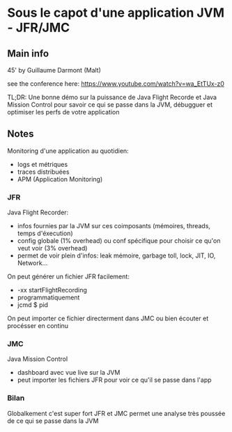 # Sous le capot d'une application JVM - JFR/JMC

## Main info
45' by Guillaume Darmont (Malt)

see the conference here: https://www.youtube.com/watch?v=wa_EtTUx-z0

TL;DR: 
Une bonne démo sur la puissance de Java Flight Recorde et Java Mission Control pour savoir ce qui se passe dans la JVM, débugguer et optimiser les perfs de votre application 

## Notes

Monitoring d'une application au quotidien:
- logs et métriques
- traces distribuées
- APM (Application Monitoring)

### JFR
Java Flight Recorder:
- infos fournies par la JVM sur ces coimposants (mémoires, threads, temps d'éxecution)
- config globale (1% overhead) ou conf spécifique pour choisir ce qu'on veut voir (3% overhead)
- permet de voir plein d'infos: leak mémoire, garbage toll, lock, JIT, IO, Network...

On peut générer un fichier JFR facilement:
- -xx startFlightRecording
- programmatiquement
- jcmd $ pid

On peut importer ce fichier directerment dans JMC ou bien écouter et procésser en continu

### JMC
Java Mission Control
- dashboard avec vue live sur la JVM
- peut importer les fichiers JFR pour voir ce qu'il se passe dans l'app

### Bilan

Globalkement c'est super fort JFR et JMC permet une analyse très poussée de ce qui se passe dans la JVM

